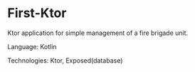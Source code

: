 # First-Ktor

Ktor application for simple management of a fire brigade unit.

Language: Kotlin

Technologies: Ktor, Exposed(database)
